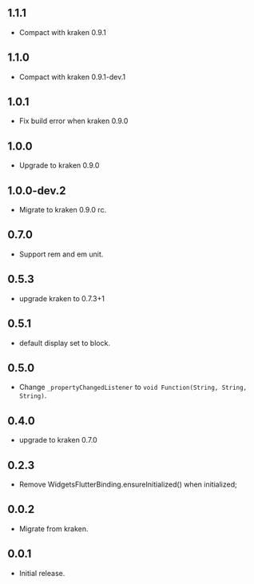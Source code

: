 ## 1.1.1

* Compact with kraken 0.9.1

## 1.1.0

* Compact with kraken 0.9.1-dev.1

## 1.0.1

* Fix build error when kraken 0.9.0

## 1.0.0

* Upgrade to kraken 0.9.0

## 1.0.0-dev.2

* Migrate to kraken 0.9.0 rc. 
## 0.7.0

* Support rem and em unit.

## 0.5.3

* upgrade kraken to 0.7.3+1
## 0.5.1

* default display set to block.

## 0.5.0

* Change `_propertyChangedListener` to `void Function(String, String, String)`.

## 0.4.0

* upgrade to kraken 0.7.0

## 0.2.3

* Remove WidgetsFlutterBinding.ensureInitialized() when initialized;

## 0.0.2

* Migrate from kraken.

## 0.0.1

* Initial release.
